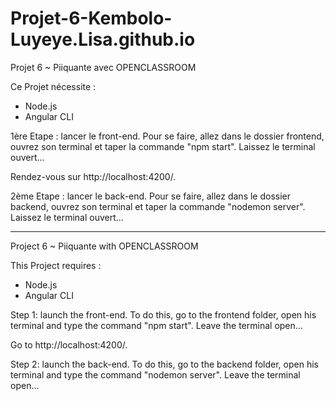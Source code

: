 # Projet-6-Kembolo-Luyeye.Lisa.github.io

Projet 6 ~ Piiquante
avec OPENCLASSROOM

Ce Projet nécessite :

- Node.js
- Angular CLI

1ère Etape : lancer le front-end. 
Pour se faire, allez dans le dossier frontend, ouvrez son terminal et taper la commande "npm start".
Laissez le terminal ouvert...


Rendez-vous sur http://localhost:4200/.

2ème Etape : lancer le back-end.
Pour se faire, allez dans le dossier backend, ouvrez son terminal et taper la commande "nodemon server".
Laissez le terminal ouvert...

-----------------------------------------------------------------------------------------------------------

Project 6 ~ Piiquante
with OPENCLASSROOM

This Project requires :
- Node.js
- Angular CLI

Step 1: launch the front-end.
To do this, go to the frontend folder, open his terminal and type the command "npm start".
Leave the terminal open...

Go to http://localhost:4200/.

Step 2: launch the back-end.
To do this, go to the backend folder, open his terminal and type the command "nodemon server".
Leave the terminal open...

